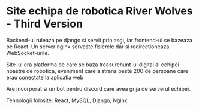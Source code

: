 # Site echipa de robotica River Wolves - Third Version

Backend-ul ruleaza pe django si servit prin asgi, iar frontend-ul se bazeaza pe React.
Un server nginx serveste fisierele dar si redirectioneaza WebSocket-urile.

Site-ul era platforma pe care se baza treasurehunt-ul digital al echipei noastre de robotica, eveniment care a strans peste 200 de persoane care erau conectate la aplicatia web

Are incorporat si un bot pentru discord care avea grija de serverul echipei.

Tehnologii folosite: React, MySQL, Django, Nginx
